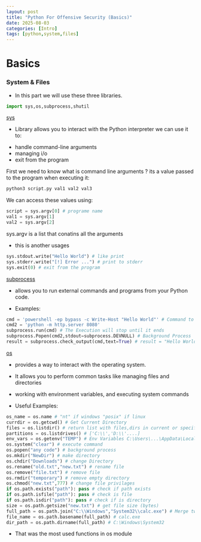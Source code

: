 ```yaml
---
layout: post
title: "Python For Offensive Security (Basics)"
date: 2025-08-03
categories: [Intro]
tags: [python,system,files]
---
```



# Basics

### System & Files 

- In this part we will use these three libraries.

```python
import sys,os,subprocess,shutil
```

[sys](https://docs.python.org/3/library/sys.html)

- Library allows you to interact with the Python interpreter we can use it to:
* handle command-line arguments
* managing i/o
* exit from the program

First we need to know what is command line arguments ?
its a value passed to the program when executing it:

```bash
python3 script.py val1 val2 val3
```
We can access these values using:
```python
script = sys.argv[0] # programe name
val1 = sys.argv[1] 
val2 = sys.argv[2]
```
sys.argv is a list that conatins all the arguments

- this is another usages

```python
sys.stdout.write("Hello World") # like print
sys.stderr.write("[!] Error ...") # print to stderr
sys.exit(0) # exit from the program
```

[subprocess](https://docs.python.org/3/library/subprocess.html)
- allows you to run external commands and programs from your Python code.

- Examples:

```python
cmd = 'powershell -ep bypass -c Write-Host "Hello World"' # Command to execute
cmd2 = 'python -m http.server 8080'
subprocess.run(cmd) # The Execution will stop until it ends
subprocess.Popen(cmd2,stdout=subprocess.DEVNULL) # Background Process
result = subprocess.check_output(cmd,text=True) # result = "Hello World"
```
[os](https://docs.python.org/3/library/os.html)

- provides a way to interact with the operating system.
- It allows you to perform common tasks like managing files and directories
- working with environment variables, and executing system commands

- Useful Examples:

```python
os_name = os.name # "nt" if windows "posix" if linux
currdir = os.getcwd() # Get Current Directory
files = os.listdir() # return list with files,dirs in current or specific dir
partitions = os.listdrives() # ['C:\\','D:\\'....]
env_vars = os.getenv("TEMP") # Env Variables C:\Users\...\AppData\Local\Temp
os.system("clear") # execute command
os.popen("any code") # background process
os.mkdir("NewDir") # make directory
os.chdir("Downloads") # change Directory
os.rename("old.txt","new.txt") # rename file
os.remove("file.txt") # remove file
os.rmdir("temporary") # remove empty directory
os.chmod("new.txt",777) # change file privilages
if os.path.exists("path"): pass # check if path exists
if os.path.isfile("path"): pass # check is file
if os.path.isdir("path"): pass # check if is directory
size = os.path.getsize("new.txt") # get file size (bytes)
full_path = os.path.join("C:\\Windows","System32\\calc.exe") # Merge two pathes
file_name = os.path.basename(full_path) # calc.exe
dir_path = os.path.dirname(full_path) # C:\Windows\System32
```

- That was the most used functions in os module


